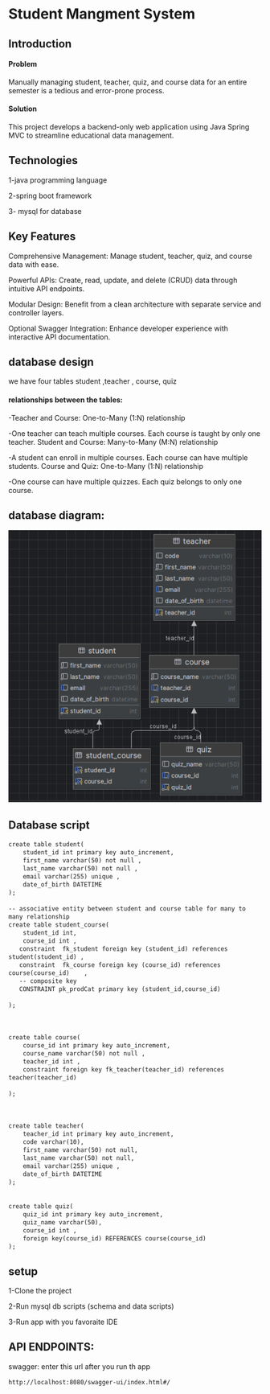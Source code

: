 
# Student Mangment System

## Introduction 
#### Problem
 Manually managing student, teacher, quiz, and course data for an entire semester is a tedious and error-prone process.

#### Solution
 This project develops a backend-only web application using Java Spring MVC to streamline  educational data management.

## Technologies 
1-java programming language

2-spring boot framework

3- mysql for database


## Key Features
Comprehensive Management: Manage student, teacher, quiz, and course data with ease.

Powerful APIs: Create, read, update, and delete (CRUD) data through intuitive API 
endpoints.

Modular Design: Benefit from a clean architecture with separate service and controller layers.

Optional Swagger Integration: Enhance developer experience with interactive API documentation.



 ## database design 
 we have four tables 
 student ,teacher , course, quiz

 #### relationships between the tables:

-Teacher and Course: One-to-Many (1:N) relationship

-One teacher can teach multiple courses.
Each course is taught by only one teacher.
Student and Course: Many-to-Many (M:N) relationship

-A student can enroll in multiple courses.
Each course can have multiple students.
Course and Quiz: One-to-Many (1:N) relationship

-One course can have multiple quizzes.
Each quiz belongs to only one course.

## database diagram:

<img src="https://github.com/Mohamedmagdy1790/Student-Management-System/blob/main/dbdiagram.png">

## Database script
``` mysql script
create table student(
    student_id int primary key auto_increment,
    first_name varchar(50) not null ,
    last_name varchar(50) not null ,
    email varchar(255) unique ,
    date_of_birth DATETIME
);

-- associative entity between student and course table for many to many relationship
create table student_course(
    student_id int,
    course_id int ,
   constraint  fk_student foreign key (student_id) references student(student_id) ,
   constraint  fk_course foreign key (course_id) references course(course_id)    ,
   -- composite key
   CONSTRAINT pk_prodCat primary key (student_id,course_id)

);



create table course(
    course_id int primary key auto_increment,
    course_name varchar(50) not null ,
    teacher_id int ,
    constraint foreign key fk_teacher(teacher_id) references teacher(teacher_id)

);



create table teacher(
    teacher_id int primary key auto_increment,
    code varchar(10),
    first_name varchar(50) not null,
    last_name varchar(50) not null,
    email varchar(255) unique ,
    date_of_birth DATETIME
);


create table quiz(
    quiz_id int primary key auto_increment,
    quiz_name varchar(50),
    course_id int ,
    foreign key(course_id) REFERENCES course(course_id)
);

```

## setup
 
1-Clone the project

2-Run mysql db scripts (schema and data scripts)

3-Run app with you favoraite IDE 

## API ENDPOINTS: 
 swagger: 
enter this url after you run th app 
```
http://localhost:8080/swagger-ui/index.html#/
```






